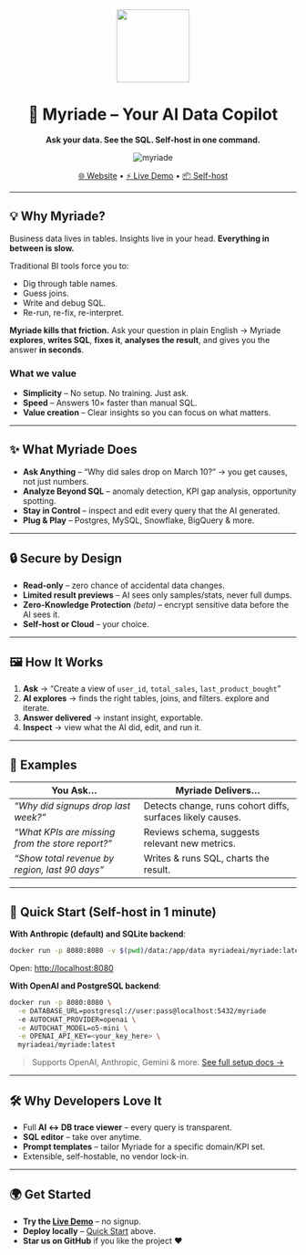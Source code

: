 <div align="center">
  <img width="128px" src="https://framerusercontent.com/images/1nUFUimyxNyoPcSeeeLogtx4CA.svg" />

# 🚀 Myriade – Your AI Data Copilot


**Ask your data. See the SQL. Self-host in one command.**

![myriade](https://github.com/user-attachments/assets/06147bb9-92c3-4ed6-8ed1-4604515f876b)


[🌐 Website](https://www.myriade.ai) • [⚡ Live Demo](https://demo.myriade.ai) • [📦 Self-host](#-quick-start-self-host-in-1-minute)

</div>

---

## 💡 Why Myriade?

Business data lives in tables.
Insights live in your head.
**Everything in between is slow.**

Traditional BI tools force you to:

- Dig through table names.
- Guess joins.
- Write and debug SQL.
- Re-run, re-fix, re-interpret.

**Myriade kills that friction.**
Ask your question in plain English → Myriade **explores**, **writes SQL**, **fixes it**, **analyses the result**, and gives you the answer **in seconds**.

### What we value

- **Simplicity** – No setup. No training. Just ask.
- **Speed** – Answers 10× faster than manual SQL.
- **Value creation** – Clear insights so you can focus on what matters.

---

## ✨ What Myriade Does

- **Ask Anything** – “Why did sales drop on March 10?” → you get causes, not just numbers.
- **Analyze Beyond SQL** – anomaly detection, KPI gap analysis, opportunity spotting.
- **Stay in Control** – inspect and edit every query that the AI generated.
- **Plug & Play** – Postgres, MySQL, Snowflake, BigQuery & more.

---

## 🔒 Secure by Design

- **Read-only** – zero chance of accidental data changes.
- **Limited result previews** – AI sees only samples/stats, never full dumps.
- **Zero-Knowledge Protection** _(beta)_ – encrypt sensitive data before the AI sees it.
- **Self-host or Cloud** – your choice.

---

## 🖼 How It Works

1. **Ask** → “Create a view of `user_id`, `total_sales`, `last_product_bought`”
2. **AI explores** → finds the right tables, joins, and filters. explore and iterate.
3. **Answer delivered** → instant insight, exportable.
4. **Inspect** → view what the AI did, edit, and run it.

---

## 💬 Examples

| You Ask…                                         | Myriade Delivers…                                          |
| ------------------------------------------------ | ---------------------------------------------------------- |
| _“Why did signups drop last week?”_              | Detects change, runs cohort diffs, surfaces likely causes. |
| _“What KPIs are missing from the store report?”_ | Reviews schema, suggests relevant new metrics.             |
| _“Show total revenue by region, last 90 days”_   | Writes & runs SQL, charts the result.                      |

---

## 🚀 Quick Start (Self-host in 1 minute)

**With Anthropic (default) and SQLite backend**:

```bash
docker run -p 8080:8080 -v $(pwd)/data:/app/data myriadeai/myriade:latest
```

Open: [http://localhost:8080](http://localhost:8080)

**With OpenAI and PostgreSQL backend**:

```bash
docker run -p 8080:8080 \
  -e DATABASE_URL=postgresql://user:pass@localhost:5432/myriade
  -e AUTOCHAT_PROVIDER=openai \
  -e AUTOCHAT_MODEL=o5-mini \
  -e OPENAI_API_KEY=<your_key_here> \
  myriadeai/myriade:latest
```

> Supports OpenAI, Anthropic, Gemini & more.
> [See full setup docs →](./DEVELOPMENT.md)

---

## 🛠 Why Developers Love It

- Full **AI ↔ DB trace viewer** – every query is transparent.
- **SQL editor** – take over anytime.
- **Prompt templates** – tailor Myriade for a specific domain/KPI set.
- Extensible, self-hostable, no vendor lock-in.

---

## 🌍 Get Started

- **Try the [Live Demo](https://demo.myriade.ai)** – no signup.
- **Deploy locally** – [Quick Start](#-quick-start-self-host-in-1-minute) above.
- **Star us on GitHub** if you like the project ❤️

